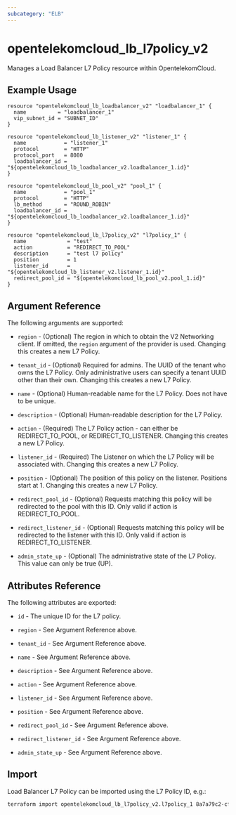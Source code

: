 ```yaml
---
subcategory: "ELB"
---
```


# opentelekomcloud_lb_l7policy_v2

Manages a Load Balancer L7 Policy resource within OpentelekomCloud.

## Example Usage

```hcl
resource "opentelekomcloud_lb_loadbalancer_v2" "loadbalancer_1" {
  name          = "loadbalancer_1"
  vip_subnet_id = "SUBNET_ID"
}

resource "opentelekomcloud_lb_listener_v2" "listener_1" {
  name            = "listener_1"
  protocol        = "HTTP"
  protocol_port   = 8080
  loadbalancer_id = "${opentelekomcloud_lb_loadbalancer_v2.loadbalancer_1.id}"
}

resource "opentelekomcloud_lb_pool_v2" "pool_1" {
  name            = "pool_1"
  protocol        = "HTTP"
  lb_method       = "ROUND_ROBIN"
  loadbalancer_id = "${opentelekomcloud_lb_loadbalancer_v2.loadbalancer_1.id}"
}

resource "opentelekomcloud_lb_l7policy_v2" "l7policy_1" {
  name             = "test"
  action           = "REDIRECT_TO_POOL"
  description      = "test l7 policy"
  position         = 1
  listener_id      = "${opentelekomcloud_lb_listener_v2.listener_1.id}"
  redirect_pool_id = "${opentelekomcloud_lb_pool_v2.pool_1.id}"
}
```

## Argument Reference

The following arguments are supported:

* `region` - (Optional) The region in which to obtain the V2 Networking client.
  If omitted, the `region` argument of the provider is used.
  Changing this creates a new L7 Policy.

* `tenant_id` - (Optional) Required for admins. The UUID of the tenant who owns
  the L7 Policy. Only administrative users can specify a tenant UUID
  other than their own. Changing this creates a new L7 Policy.

* `name` - (Optional) Human-readable name for the L7 Policy. Does not have
  to be unique.

* `description` - (Optional) Human-readable description for the L7 Policy.

* `action` - (Required) The L7 Policy action - can either be REDIRECT_TO_POOL,
  or REDIRECT_TO_LISTENER. Changing this creates a new L7 Policy.

* `listener_id` - (Required) The Listener on which the L7 Policy will be associated with.
  Changing this creates a new L7 Policy.

* `position` - (Optional) The position of this policy on the listener. Positions start at 1. Changing this creates a new L7 Policy.

* `redirect_pool_id` - (Optional) Requests matching this policy will be redirected to the pool with this ID.
  Only valid if action is REDIRECT_TO_POOL.

* `redirect_listener_id` - (Optional) Requests matching this policy will be redirected to the listener with this ID.
  Only valid if action is REDIRECT_TO_LISTENER.

* `admin_state_up` - (Optional) The administrative state of the L7 Policy.
  This value can only be true (UP).

## Attributes Reference

The following attributes are exported:

* `id` - The unique ID for the L7 policy.

* `region` - See Argument Reference above.

* `tenant_id` - See Argument Reference above.

* `name` - See Argument Reference above.

* `description` - See Argument Reference above.

* `action` - See Argument Reference above.

* `listener_id` - See Argument Reference above.

* `position` - See Argument Reference above.

* `redirect_pool_id` - See Argument Reference above.

* `redirect_listener_id` - See Argument Reference above.

* `admin_state_up` - See Argument Reference above.

## Import

Load Balancer L7 Policy can be imported using the L7 Policy ID, e.g.:

```sh
terraform import opentelekomcloud_lb_l7policy_v2.l7policy_1 8a7a79c2-cf17-4e65-b2ae-ddc8bfcf6c74
```

